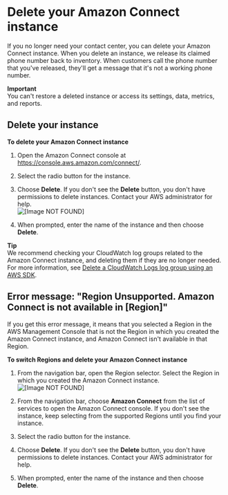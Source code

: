 # Delete your Amazon Connect instance<a name="delete-connect-instance"></a>

If you no longer need your contact center, you can delete your Amazon Connect instance\. When you delete an instance, we release its claimed phone number back to inventory\. When customers call the phone number that you've released, they'll get a message that it's not a working phone number\.

**Important**  
You can't restore a deleted instance or access its settings, data, metrics, and reports\.

## Delete your instance<a name="delete-cconnect-instance-procedure"></a>

**To delete your Amazon Connect instance**

1. Open the Amazon Connect console at [https://console\.aws\.amazon\.com/connect/](https://console.aws.amazon.com/connect/)\.

1. Select the radio button for the instance\.

1. Choose **Delete**\. If you don't see the **Delete** button, you don't have permissions to delete instances\. Contact your AWS administrator for help\.  
![\[Image NOT FOUND\]](http://docs.aws.amazon.com/connect/latest/adminguide/images/instance-delete.png)

1. When prompted, enter the name of the instance and then choose **Delete**\.

**Tip**  
We recommend checking your CloudWatch log groups related to the Amazon Connect instance, and deleting them if they are no longer needed\. For more information, see [Delete a CloudWatch Logs log group using an AWS SDK](https://docs.aws.amazon.com/AmazonCloudWatch/latest/logs/example_cloudwatch-logs_DeleteLogGroup_section.html)\. 

## Error message: "Region Unsupported\. Amazon Connect is not available in \[Region\]"<a name="region-unsupported"></a>

If you get this error message, it means that you selected a Region in the AWS Management Console that is not the Region in which you created the Amazon Connect instance, and Amazon Connect isn't available in that Region\.

**To switch Regions and delete your Amazon Connect instance**

1. From the navigation bar, open the Region selector\. Select the Region in which you created the Amazon Connect instance\.  
![\[Image NOT FOUND\]](http://docs.aws.amazon.com/connect/latest/adminguide/images/aws-management-console-region.png)

1. From the navigation bar, choose **Amazon Connect** from the list of services to open the Amazon Connect console\. If you don't see the instance, keep selecting from the supported Regions until you find your instance\.

1. Select the radio button for the instance\.

1. Choose **Delete**\. If you don't see the **Delete** button, you don't have permissions to delete instances\. Contact your AWS administrator for help\.

1. When prompted, enter the name of the instance and then choose **Delete**\.